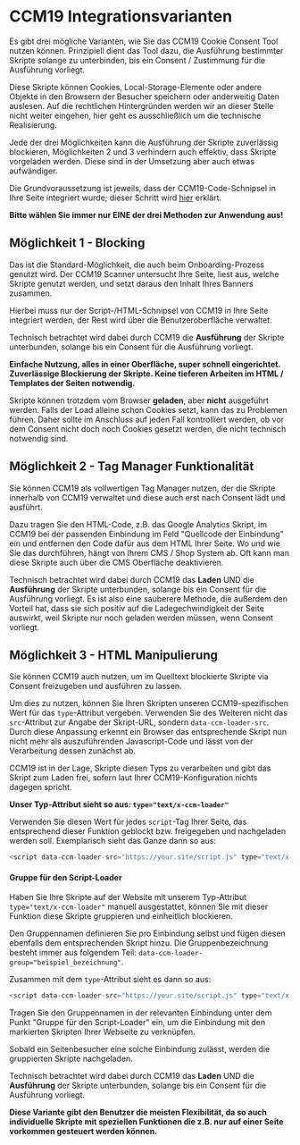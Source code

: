 # CCM19 Integrationsvarianten

Es gibt drei mögliche Varianten, wie Sie das CCM19 Cookie Consent Tool nutzen können. Prinzipiell dient das Tool dazu, die Ausführung bestimmter Skripte solange zu unterbinden, bis ein Consent / Zustimmung für die Ausführung vorliegt.

Diese Skripte können Cookies, Local-Storage-Elemente oder andere Objekte in den Browsern der Besucher speichern oder anderweitig Daten auslesen. Auf die rechtlichen Hintergründen werden wir an dieser Stelle nicht weiter eingehen, hier geht es ausschließlich um die technische Realisierung.

Jede der drei Möglichkeiten kann die Ausführung der Skripte zuverlässig blockieren, Möglichkeiten 2 und 3 verhindern auch effektiv, dass Skripte vorgeladen werden. Diese sind in der Umsetzung aber auch etwas aufwändiger.

Die Grundvoraussetzung ist jeweils, dass der CCM19-Code-Schnipsel in Ihre Seite integriert wurde; dieser Schritt wird [hier](/integrationen/ccm19-standard/) erklärt.

**Bitte wählen Sie immer nur EINE der drei Methoden zur Anwendung aus!**



## Möglichkeit 1 - Blocking

Das ist die Standard-Möglichkeit, die auch beim Onboarding-Prozess genutzt wird. Der CCM19 Scanner untersucht Ihre Seite, liest aus, welche Skripte genutzt werden, und setzt daraus den Inhalt Ihres Banners zusammen.

Hierbei muss nur der Script-/HTML-Schnipsel von CCM19 in Ihre Seite integriert werden, der Rest wird über die Benutzeroberfläche verwaltet.

Technisch betrachtet wird dabei durch CCM19 die **Ausführung** der Skripte unterbunden, solange bis ein Consent für die Ausführung vorliegt.

**Einfache Nutzung, alles in einer Oberfläche, super schnell eingerichtet. Zuverlässige Blockierung der Skripte. Keine tieferen Arbeiten im HTML / Templates der Seiten notwendig.**

Skripte können trotzdem vom Browser **geladen**, aber **nicht** ausgeführt werden. Falls der Load alleine schon Cookies setzt, kann das zu Problemen führen. Daher sollte im Anschluss auf jeden Fall kontrolliert werden, ob vor dem Consent nicht doch noch Cookies gesetzt werden, die nicht technisch notwendig sind.

## Möglichkeit 2 - Tag Manager Funktionalität

Sie können CCM19 als vollwertigen Tag Manager nutzen, der die Skripte innerhalb von CCM19 verwaltet und diese auch erst nach Consent lädt und ausführt.

Dazu tragen Sie den HTML-Code, z.B. das Google Analytics Skript, im CCM19 bei der passenden Einbindung im Feld "Quellcode der Einbindung" ein und entfernen den Code dafür aus dem HTML Ihrer Seite. Wo und wie Sie das durchführen, hängt von Ihrem CMS / Shop System ab. Oft kann man diese Skripte auch über die CMS Oberfläche deaktivieren.

Technisch betrachtet wird dabei durch CCM19 das  **Laden** UND die  **Ausführung** der Skripte unterbunden, solange bis ein Consent für die Ausführung vorliegt. Es ist also eine sauberere Methode, die außerdem den Vorteil hat, dass sie sich positiv auf die Ladegechwindigkeit der Seite auswirkt, weil Skripte nur noch geladen werden müssen, wenn Consent vorliegt.



## Möglichkeit 3 - HTML Manipulierung

Sie können CCM19 auch nutzen, um im Quelltext blockierte Skripte via Consent freizugeben und ausführen zu lassen.

Um dies zu nutzen, können Sie Ihren Skripten unseren CCM19-spezifischen Wert für das `type`-Attribut vergeben. Verwenden Sie des Weiteren nicht das `src`-Attribut zur Angabe der Skript-URL, sondern `data-ccm-loader-src`. Durch diese Anpassung erkennt ein Browser das entsprechende Skript nun nicht mehr als auszuführenden Javascript-Code und lässt von der Verarbeitung dessen zunächst ab.

CCM19 ist in der Lage, Skripte diesen Typs zu verarbeiten und gibt das Skript zum Laden frei, sofern laut Ihrer CCM19-Konfiguration nichts dagegen spricht.

**Unser Typ-Attribut sieht so aus: `type="text/x-ccm-loader"`**

Verwenden Sie diesen Wert für jedes `script`-Tag Ihrer Seite, das entsprechend dieser Funktion geblockt bzw. freigegeben und nachgeladen werden soll. Exemplarisch sieht das Ganze dann so aus:

```javascript
<script data-ccm-loader-src="https://your.site/script.js" type="text/x-ccm-loader"></script>
```

#### Gruppe für den Script-Loader

Haben Sie Ihre Skripte auf der Website mit unserem Typ-Attribut `type="text/x-ccm-loader"` manuell ausgestattet, können Sie mit dieser Funktion diese Skripte gruppieren und einheitlich blockieren.

Den Gruppennamen definieren Sie pro Einbindung selbst und fügen diesen ebenfalls dem entsprechenden Skript hinzu. Die Gruppenbezeichnung besteht immer aus folgendem Teil: `data-ccm-loader-group="beispiel_bezeichnung"`.

Zusammen mit dem `type`-Attribut sieht es dann so aus:

```javascript
<script data-ccm-loader-src="https://your.site/script.js" type="text/x-ccm-loader" data-ccm-loader-group="beispiel_bezeichnung"></script>
```

Tragen Sie den Gruppennamen in der relevanten Einbindung unter dem Punkt "Gruppe für den Script-Loader" ein, um die Einbindung mit den markierten Skripten Ihrer Webseite zu verknüpfen.

Sobald ein Seitenbesucher eine solche Einbindung zulässt, werden die gruppierten Skripte nachgeladen.

Technisch betrachtet wird dabei durch CCM19 das  **Laden** UND die  **Ausführung** der Skripte unterbunden, solange bis ein Consent für die Ausführung vorliegt.

**Diese Variante gibt den Benutzer die meisten Flexibilität, da so auch individuelle Skripte mit speziellen Funktionen die z.B. nur auf einer Seite vorkommen gesteuert werden können.**